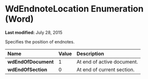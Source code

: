 
# WdEndnoteLocation Enumeration (Word)

 **Last modified:** July 28, 2015

Specifies the position of endnotes.


|**Name**|**Value**|**Description**|
|:-----|:-----|:-----|
| **wdEndOfDocument**|1|At end of active document.|
| **wdEndOfSection**|0|At end of current section.|
